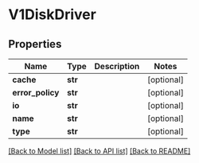 # V1DiskDriver

## Properties
Name | Type | Description | Notes
------------ | ------------- | ------------- | -------------
**cache** | **str** |  | [optional]
**error_policy** | **str** |  | [optional]
**io** | **str** |  | [optional]
**name** | **str** |  | [optional]
**type** | **str** |  | [optional]

[[Back to Model list]](../README.md#documentation-for-models) [[Back to API list]](../README.md#documentation-for-api-endpoints) [[Back to README]](../README.md)


